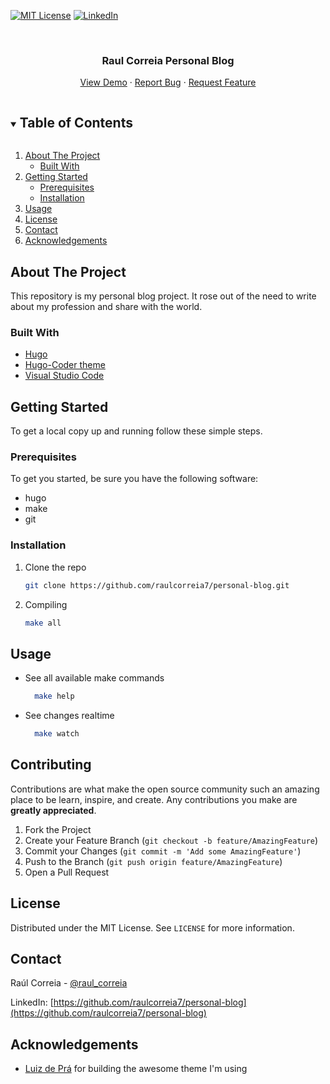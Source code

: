 <!--
*** Thanks for checking out the Best-README-Template. If you have a suggestion
*** that would make this better, please fork the repo and create a pull request
*** or simply open an issue with the tag "enhancement".
*** Thanks again! Now go create something AMAZING! :D
***
***
***
*** To avoid retyping too much info. Do a search and replace for the following:
*** github_username, repo_name, twitter_handle, email, project_title, project_description
-->



<!-- PROJECT SHIELDS -->
<!--
*** I'm using markdown "reference style" links for readability.
*** Reference links are enclosed in brackets [ ] instead of parentheses ( ).
*** See the bottom of this document for the declaration of the reference variables
*** for contributors-url, forks-url, etc. This is an optional, concise syntax you may use.
*** https://www.markdownguide.org/basic-syntax/#reference-style-links
-->
<!-- [![Contributors][contributors-shield]][contributors-url] -->
<!-- [![Forks][forks-shield]][forks-url] -->
<!-- [![Stargazers][stars-shield]][stars-url] -->
<!-- [![Issues][issues-shield]][issues-url] -->
[![MIT License][license-shield]][license-url]
[![LinkedIn][linkedin-shield]][linkedin-url]



<!-- PROJECT LOGO -->
<br />
<!-- <p align="center">
  <a href="https://github.com/raulcorreia7/personal-blog">
    <img src="images/logo.png" alt="Logo" width="80" height="80">
  </a> -->

  <h3 align="center">Raul Correia Personal Blog</h3>

  <p align="center">
    <!-- project_description
    <br />
    <a href="https://github.com/raulcorreia7/personal-blog"><strong>Explore the docs »</strong></a>
    <br />
    <br /> -->
    <a href="https://www.raulcorreia.dev">View Demo</a>
    ·
    <a href="https://github.com/raulcorreia7/personal-blog/issues">Report Bug</a>
    ·
    <a href="https://github.com/raulcorreia7/personal-blog/issues">Request Feature</a>
  </p>
</p>



<!-- TABLE OF CONTENTS -->
<details open="open">
  <summary><h2 style="display: inline-block">Table of Contents</h2></summary>
  <ol>
    <li>
      <a href="#about-the-project">About The Project</a>
      <ul>
        <li><a href="#built-with">Built With</a></li>
      </ul>
    </li>
    <li>
      <a href="#getting-started">Getting Started</a>
      <ul>
        <li><a href="#prerequisites">Prerequisites</a></li>
        <li><a href="#installation">Installation</a></li>
      </ul>
    </li>
    <li><a href="#usage">Usage</a></li>
    <!-- <li><a href="#roadmap">Roadmap</a></li> -->
    <!-- <li><a href="#contributing">Contributing</a></li> -->
    <li><a href="#license">License</a></li>
    <li><a href="#contact">Contact</a></li>
    <li><a href="#acknowledgements">Acknowledgements</a></li>
  </ol>
</details>



<!-- ABOUT THE PROJECT -->
## About The Project

<!-- [![Product Name Screen Shot][product-screenshot]](https://example.com) -->

This repository is my personal blog project. It rose out of the need to write about my profession and share with the world.

### Built With

* [Hugo](https://gohugo.io/)
* [Hugo-Coder theme](https://github.com/luizdepra/hugo-coder)
* [Visual Studio Code](https://code.visualstudio.com/)




<!-- GETTING STARTED -->
## Getting Started

To get a local copy up and running follow these simple steps.

### Prerequisites

To get you started, be sure you have the following software:
* hugo
* make
* git

### Installation

1. Clone the repo
   ```sh
   git clone https://github.com/raulcorreia7/personal-blog.git
   ```
2. Compiling
   ```sh
   make all
   ```



<!-- USAGE EXAMPLES -->
## Usage
* See all available make commands
    ```sh
      make help
    ```
* See changes realtime
    ```sh
      make watch
    ```



<!-- ROADMAP -->
<!-- ## Roadmap

See the [open issues](https://github.com/raulcorreia7/personal-blog/issues) for a list of proposed features (and known issues). -->



<!-- CONTRIBUTING -->
## Contributing

Contributions are what make the open source community such an amazing place to be learn, inspire, and create. Any contributions you make are **greatly appreciated**.

1. Fork the Project
2. Create your Feature Branch (`git checkout -b feature/AmazingFeature`)
3. Commit your Changes (`git commit -m 'Add some AmazingFeature'`)
4. Push to the Branch (`git push origin feature/AmazingFeature`)
5. Open a Pull Request



<!-- LICENSE -->
## License

Distributed under the MIT License. See `LICENSE` for more information.



<!-- CONTACT -->
## Contact

Raúl Correia - [@raul_correia](https://twitter.com/raul_correia)

LinkedIn: [https://github.com/raulcorreia7/personal-blog](https://github.com/raulcorreia7/personal-blog)



<!-- ACKNOWLEDGEMENTS -->
## Acknowledgements

* [Luiz de Prá](https://github.com/luizdepra) for building the awesome theme I'm using
<!-- * []()
* []() -->





<!-- MARKDOWN LINKS & IMAGES -->
<!-- https://www.markdownguide.org/basic-syntax/#reference-style-links -->
[contributors-shield]: https://img.shields.io/github/contributors/raulcorreia7/personal-blog.svg?style=for-the-badge
[contributors-url]: https://github.com/raulcorreia7/personal-blog/graphs/contributors
[forks-shield]: https://img.shields.io/github/forks/raulcorreia7/personal-blog.svg?style=for-the-badge
[forks-url]: https://github.com/raulcorreia7/personal-blog/network/members
[stars-shield]: https://img.shields.io/github/stars/raulcorreia7/personal-blog.svg?style=for-the-badge
[stars-url]: https://github.com/raulcorreia7/personal-blog/stargazers
[issues-shield]: https://img.shields.io/github/issues/raulcorreia7/personal-blog.svg?style=for-the-badge
[issues-url]: https://github.com/raulcorreia7/personal-blog/issues
[license-shield]: https://img.shields.io/github/license/raulcorreia7/personal-blog.svg?style=for-the-badge
[license-url]: https://github.com/raulcorreia7/personal-blog/blob/master/LICENSE.txt
[linkedin-shield]: https://img.shields.io/badge/-LinkedIn-black.svg?style=for-the-badge&logo=linkedin&colorB=555
[linkedin-url]: https://linkedin.com/in/raulcorreia7
